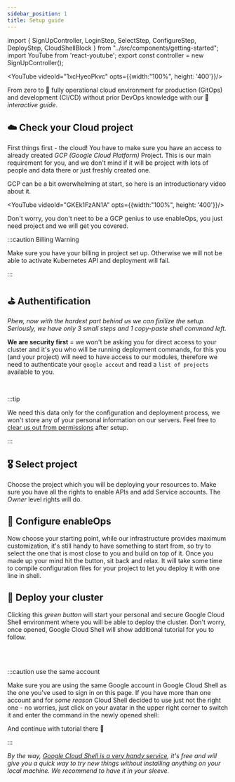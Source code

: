 ```yaml
---
sidebar_position: 1
title: Setup guide
---
```


import {
SignUpController,
LoginStep,
SelectStep,
ConfigureStep,
DeployStep,
CloudShellBlock
} from "../src/components/getting-started";
import YouTube from 'react-youtube';
export const controller = new SignUpController();

<YouTube videoId="1xcHyeoPkvc" opts={{width:"100%", height: '400'}}/>

From zero to 🚀 fully operational cloud environment for production (GitOps) and development (CI/CD) without prior DevOps knowledge with our 🤖 _interactive guide_.

## ☁️ Check your Cloud project

First things first - the cloud! You have to make sure you have an access to already created _GCP (Google Cloud Platform)_ Project. This is our main requirement for you, and we don't mind if it will be project with lots of people and data there or just freshly created one.

GCP can be a bit owerwhelming at start, so here is an introductionary video about it.

<YouTube videoId="GKEk1FzAN1A" opts={{width:"100%", height: '400'}}/>

Don't worry, you don't neet to be a GCP genius to use enableOps, you just need project and we will get you covered.

:::caution Billing Warning

Make sure you have your billing in project set up. Otherwise we will not be able to activate Kubernetes API and deployment will fail.

:::

## ⛳️ Authentification

_Phew, now with the hardest part behind us we can finilize the setup. Seriously, we have only 3 small steps and 1 copy-paste shell command left._

**We are security first** = we won't be asking you for direct access to your cluster and it's you who will be running deployment commands, for this you (and your project) will need to have access to our modules, therefore we need to authenticate your `google accout` and read a `list of projects` available to you.

<LoginStep controller={controller}/>

<br />

:::tip

We need this data only for the configuration and deployment process, we won't store any of your personal information on our servers. Feel free to [clear us out from permissions](https://myaccount.google.com/permissions) after setup.

:::

## 🎖 Select project

Choose the project which you will be deploying your resources to. Make sure you have all the rights to enable APIs and add Service accounts. The _Owner_ level rights will do.

<SelectStep controller={controller}/>

## 🧬 Configure enableOps

Now choose your starting point, while our infrastructure provides maximum customization, it's still handy to have something to start from, so try to select the one that is most close to you and build on top of it. Once you made up your mind hit the button, sit back and relax. It will take some time to compile configuration files for your project to let you deploy it with one line in shell.

<ConfigureStep controller={controller}/>

## 🚀 Deploy your cluster

Clicking this _green button_ will start your personal and secure Google Cloud Shell environment where you will be able to deploy the cluster. Don't worry, once opened, Google Cloud Shell will show additional tutorial for you to follow.

<DeployStep controller={controller}/>

<br />
<br />

:::caution use the same account

Make sure you are using the same Google account in Google Cloud Shell as the one you've used to sign in on this page. If you have more than one account and for _some reason_ Cloud Shell decided to use just not the right one - no worries, just click on your avatar in the upper right corner to switch it and enter the command in the newly opened shell:

<CloudShellBlock controller={controller} />

And continue with tutorial there 🖖

:::

_By the way, [Google Cloud Shell is a very handy service](https://cloud.google.com/shell#features), it's free and will give you a quick way to try new things without installing anything on your local machine. We recommend to have it in your sleeve._
